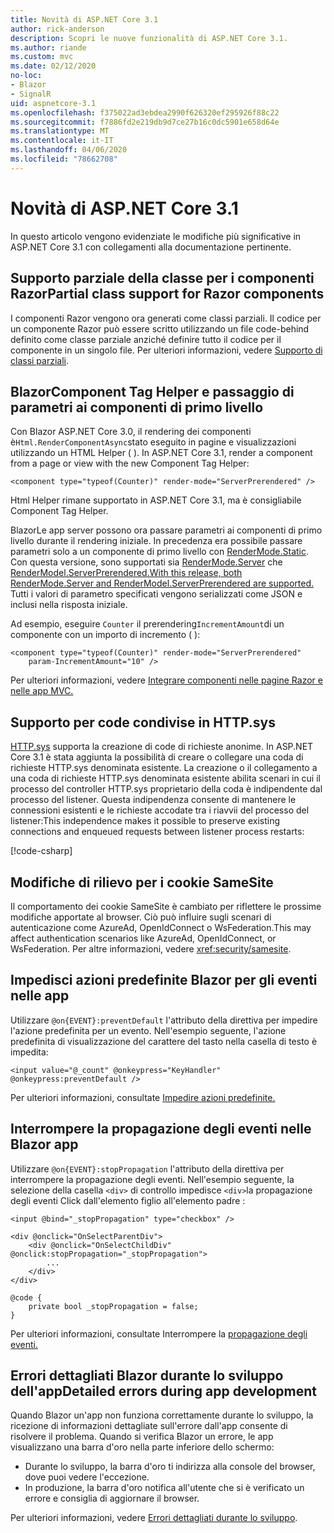```yaml
---
title: Novità di ASP.NET Core 3.1
author: rick-anderson
description: Scopri le nuove funzionalità di ASP.NET Core 3.1.
ms.author: riande
ms.custom: mvc
ms.date: 02/12/2020
no-loc:
- Blazor
- SignalR
uid: aspnetcore-3.1
ms.openlocfilehash: f375022ad3ebdea2990f626320ef295926f88c22
ms.sourcegitcommit: f7886fd2e219db9d7ce27b16c0dc5901e658d64e
ms.translationtype: MT
ms.contentlocale: it-IT
ms.lasthandoff: 04/06/2020
ms.locfileid: "78662708"
---
```

# <a name="whats-new-in-aspnet-core-31"></a>Novità di ASP.NET Core 3.1

In questo articolo vengono evidenziate le modifiche più significative in ASP.NET Core 3.1 con collegamenti alla documentazione pertinente.

## <a name="partial-class-support-for-razor-components"></a>Supporto parziale della classe per i componenti RazorPartial class support for Razor components

I componenti Razor vengono ora generati come classi parziali. Il codice per un componente Razor può essere scritto utilizzando un file code-behind definito come classe parziale anziché definire tutto il codice per il componente in un singolo file. Per ulteriori informazioni, vedere [Supporto di classi parziali](xref:blazor/components#partial-class-support).

## <a name="opno-locblazor-component-tag-helper-and-pass-parameters-to-top-level-components"></a>BlazorComponent Tag Helper e passaggio di parametri ai componenti di primo livello

Con Blazor ASP.NET Core 3.0, il rendering dei componenti è`Html.RenderComponentAsync`stato eseguito in pagine e visualizzazioni utilizzando un HTML Helper ( ). In ASP.NET Core 3.1, render a component from a page or view with the new Component Tag Helper:

```cshtml
<component type="typeof(Counter)" render-mode="ServerPrerendered" />
```

Html Helper rimane supportato in ASP.NET Core 3.1, ma è consigliabile Component Tag Helper.

BlazorLe app server possono ora passare parametri ai componenti di primo livello durante il rendering iniziale. In precedenza era possibile passare parametri solo a un componente di primo livello con [RenderMode.Static](xref:Microsoft.AspNetCore.Mvc.Rendering.RenderMode.Static). Con questa versione, sono supportati sia [RenderMode.Server](xref:Microsoft.AspNetCore.Mvc.Rendering.RenderMode.Server) che [RenderModel.ServerPrerendered.With this release, both RenderMode.Server and RenderModel.ServerPrerendered are supported.](xref:Microsoft.AspNetCore.Mvc.Rendering.RenderMode.ServerPrerendered) Tutti i valori di parametro specificati vengono serializzati come JSON e inclusi nella risposta iniziale.

Ad esempio, eseguire `Counter` il prerendering`IncrementAmount`di un componente con un importo di incremento ( ):

```cshtml
<component type="typeof(Counter)" render-mode="ServerPrerendered" 
    param-IncrementAmount="10" />
```

Per ulteriori informazioni, vedere [Integrare componenti nelle pagine Razor e nelle app MVC.](xref:blazor/integrate-components)

## <a name="support-for-shared-queues-in-httpsys"></a>Supporto per code condivise in HTTP.sys

[HTTP.sys](xref:fundamentals/servers/httpsys) supporta la creazione di code di richieste anonime. In ASP.NET Core 3.1 è stata aggiunta la possibilità di creare o collegare una coda di richieste HTTP.sys denominata esistente. La creazione o il collegamento a una coda di richieste HTTP.sys denominata esistente abilita scenari in cui il processo del controller HTTP.sys proprietario della coda è indipendente dal processo del listener. Questa indipendenza consente di mantenere le connessioni esistenti e le richieste accodate tra i riavvii del processo del listener:This independence makes it possible to preserve existing connections and enqueued requests between listener process restarts:

[!code-csharp[](sample/Program.cs?name=snippet)]

## <a name="breaking-changes-for-samesite-cookies"></a>Modifiche di rilievo per i cookie SameSite

Il comportamento dei cookie SameSite è cambiato per riflettere le prossime modifiche apportate al browser. Ciò può influire sugli scenari di autenticazione come AzureAd, OpenIdConnect o WsFederation.This may affect authentication scenarios like AzureAd, OpenIdConnect, or WsFederation. Per altre informazioni, vedere <xref:security/samesite>.

## <a name="prevent-default-actions-for-events-in-opno-locblazor-apps"></a>Impedisci azioni predefinite Blazor per gli eventi nelle app

Utilizzare `@on{EVENT}:preventDefault` l'attributo della direttiva per impedire l'azione predefinita per un evento. Nell'esempio seguente, l'azione predefinita di visualizzazione del carattere del tasto nella casella di testo è impedita:

```razor
<input value="@_count" @onkeypress="KeyHandler" @onkeypress:preventDefault />
```

Per ulteriori informazioni, consultate [Impedire azioni predefinite.](xref:blazor/event-handling#prevent-default-actions)

## <a name="stop-event-propagation-in-opno-locblazor-apps"></a>Interrompere la propagazione degli eventi nelle Blazor app

Utilizzare `@on{EVENT}:stopPropagation` l'attributo della direttiva per interrompere la propagazione degli eventi. Nell'esempio seguente, la selezione della casella `<div>` di controllo impedisce `<div>`la propagazione degli eventi Click dall'elemento figlio all'elemento padre :

```razor
<input @bind="_stopPropagation" type="checkbox" />

<div @onclick="OnSelectParentDiv">
    <div @onclick="OnSelectChildDiv" @onclick:stopPropagation="_stopPropagation">
        ...
    </div>
</div>

@code {
    private bool _stopPropagation = false;
}
```

Per ulteriori informazioni, consultate Interrompere la [propagazione degli eventi.](xref:blazor/event-handling#stop-event-propagation)

## <a name="detailed-errors-during-opno-locblazor-app-development"></a>Errori dettagliati Blazor durante lo sviluppo dell'appDetailed errors during app development

Quando Blazor un'app non funziona correttamente durante lo sviluppo, la ricezione di informazioni dettagliate sull'errore dall'app consente di risolvere il problema. Quando si verifica Blazor un errore, le app visualizzano una barra d'oro nella parte inferiore dello schermo:

* Durante lo sviluppo, la barra d'oro ti indirizza alla console del browser, dove puoi vedere l'eccezione.
* In produzione, la barra d'oro notifica all'utente che si è verificato un errore e consiglia di aggiornare il browser.

Per ulteriori informazioni, vedere [Errori dettagliati durante lo sviluppo](xref:blazor/handle-errors#detailed-errors-during-development).
